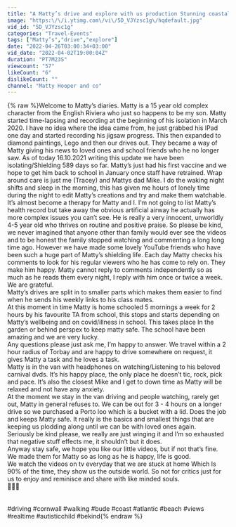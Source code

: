 ```yaml
---
title: "A Matty’s drive and explore with us production Stunning coastal Bude North East Cornwall 30\/03\/22 UK"
image: "https:\/\/i.ytimg.com\/vi\/5D_VJYzsc1g\/hqdefault.jpg"
vid_id: "5D_VJYzsc1g"
categories: "Travel-Events"
tags: ["Matty’s","drive","explore"]
date: "2022-04-26T03:00:34+03:00"
vid_date: "2022-04-02T19:00:04Z"
duration: "PT7M23S"
viewcount: "57"
likeCount: "6"
dislikeCount: ""
channel: "Matty Hooper and co"
---
```

{% raw %}Welcome to Matty’s diaries. Matty is a 15 year old complex character from the English Riviera who just so happens to be my son. Matty started time-lapsing and recording at the beginning of his isolation in March 2020. I have no idea where the idea came from, he just grabbed his IPad one day and started recording his jigsaw progress. This then expanded to diamond paintings, Lego and then our drives out. They became a way of Matty giving his news to loved ones and school friends who he no longer saw. As of today 16.10.2021 writing this update we have been isolating/Shielding 589 days so far. Matty’s just had his first vaccine and we hope to get him back to school in January once staff have retrained. Wrap around care is just me (Tracey) and Mattys dad Mike. I do the waking night shifts and sleep in the morning, this has given me hours of lonely time during the night to edit Matty’s creations and try and make them watchable. It’s almost become a therapy for Matty and I. I’m not going to list Matty’s health record but take away the obvious artificial airway he actually has more complex issues you can’t see. He is really a very innocent, unworldly 4-5 year old who thrives on routine and positive praise. So please be kind, we never imagined that anyone other than family would ever see the videos and to be honest the family stopped watching and commenting a long long time ago. However we have made some lovely YouTube friends who have been such a huge part of Matty’s shielding life. Each day Matty checks his comments to look for his regular viewers who he has come to rely on. They make him happy. Matty cannot reply to comments independently so as much as he reads them every night, I reply with him once or twice a week. We are grateful.<br />Matty’s drives are split in to smaller parts which makes them easier to find when he sends his weekly links to his class mates.<br />At this moment in time Matty is home schooled 5 mornings a week for 2 hours by his favourite TA from school, this stops and starts depending on Matty’s wellbeing and on covid/illness in school. This takes place In the garden or behind perspex to keep matty safe. The school have been amazing and we are very lucky.<br />Any questions please just ask me, I’m happy to answer. We travel within a 2 hour radius of Torbay and are happy to drive somewhere on request, it gives Matty a task and he loves a task.<br />Matty is in the van with headphones on watching/Listening to his beloved carnival dvds. It’s his happy place, the only place he doesn’t tic, rock, pick and pace. It’s also the closest Mike and I get to down time as Matty will be relaxed and not have any anxiety.<br />At the moment we stay in the van driving and people watching, rarely get out, Matty in general refuses to. We can be out for 3 - 4 hours on a longer drive so we purchased a Porto loo which is a bucket with a lid. Does the job and keeps Matty safe. It really is the basics and smallest things that are keeping us plodding along until we can be with loved ones again.<br />Seriously be kind please, we really are just winging it and I’m so exhausted that negative stuff effects me, it shouldn’t but it does.<br />Anyway stay safe, we hope you like our little videos, but if not that’s fine. We made them for Matty so as long as he is happy, life is good.<br />We watch the videos on tv everyday that we are stuck at home Which Is 90% of the time, they show us the outside world. So not for critics just for us to enjoy and reminisce and share with like minded souls. <br />🥰🥰🥰<br /><br /><br />#driving #cornwall #walking #bude #coast #atlantic #beach #views #realtime #autisticchild #bekind{% endraw %}
